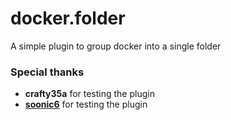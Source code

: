 # docker.folder

A simple plugin to group docker into a single folder

### Special thanks
- **crafty35a** for testing the plugin
- [**soonic6**](https://github.com/soonic6) for testing the plugin